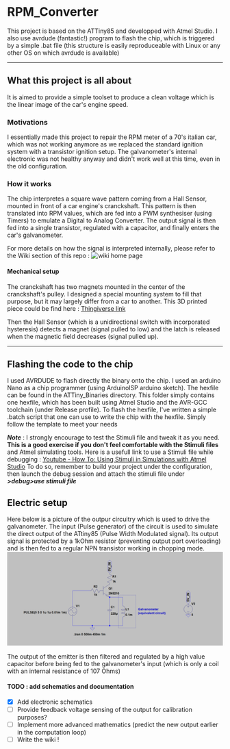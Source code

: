 # RPM_Converter
This project is based on the ATTiny85 and developped with Atmel Studio. 
I also use avrdude (fantastic!) program to flash the chip, which is triggered by a simple .bat file (this structure is 
easily reproduceable with Linux or any other OS on which avrdude is available)

---

## What this project is all about
It is aimed to provide a simple toolset to produce a clean voltage which is the linear image of the car's engine speed.

### Motivations
I essentially made this project to repair the RPM meter of a 70's italian car, which was not working anymore as we replaced the standard ignition system with a transistor ignition setup. 
The galvanometer's internal electronic was not healthy anyway and didn't work well at this time, even in the old configuration.

### How it works
The chip interpretes a square wave pattern coming from a Hall Sensor, mounted in front of a car engine's cranckshaft.
This pattern is then translated into RPM values, which are fed into a PWM synthesiser (using Timers) to emulate a Digital to Analog Converter.
The output signal is then fed into a single transistor, regulated with a capacitor, and finally enters the car's galvanometer.

For more details on how the signal is interpreted internally, please refer to the Wiki section of this repo : ![wiki home page](https://github.com/bebenlebricolo/RPM_Converter_ATTiny85/wiki)

#### Mechanical setup
The cranckshaft has two magnets mounted in the center of the cranckshaft's pulley.
I designed a special mounting system to fill that purpose, but it may largely differ from a car to another.
This 3D printed piece could be find here :
[Thingiverse link](https://www.thingiverse.com/thing:2860653)

Then the Hall Sensor (which is a unidirectional switch with incorporated hysteresis) detects a magnet (signal pulled to low) and the latch is released when the magnetic field decreases (signal pulled up).

---

## Flashing the code to the chip

I used AVRDUDE to flash directly the binary onto the chip. I used an arduino Nano as a chip programmer (using ArduinoISP arduino sketch).
The hexfile can be found in the ATTiny_Binaries directory. This folder simply contains one hexfile, which has been built using Atmel Studio and the AVR-GCC toolchain (under Release profile).
To flash the hexfile, I've written a simple .batch script that one can use to write the chip with the hexfile. Simply follow the template to meet your needs

**_Note_** : I strongly encourage to test the Stimuli file and tweak it as you need. **This is a good exercise if you don't feel comfortable with the Stimuli files** and Atmel simulating tools. Here is a usefull link to use a Stimuli file while debugging :
[Youtube - How To: Using Stimuli in Simulations with Atmel Studio](https://www.youtube.com/watch?v=5kF-Y8q7e9k)
To do so, remember to build your project under the <Debug> configuration, then launch the debug session and attach the stimuli file under **_>debug>use stimuli file_**

## Electric setup
Here below is a picture of the outpur circuitry which is used to drive the galvanometer. The input (Pulse generator) of the circuit is used to simulate the direct output of the ATtiny85 (Pulse Width Modulated signal).
Its output signal is protected by a 1kOhm resistor (preventing output port overloading) and is then fed to a regular NPN transistor working in chopping mode.
![Digital to Analog Converter PWM output circuitry](https://github.com/bebenlebricolo/RPM_Converter_ATTiny85/blob/master/Screenshots/DAC%20circuitry.PNG)

The output of the emitter is then filtered and regulated by a high value capacitor before being fed to the galvanometer's input (which is only a coil with an internal resistance of 107 Ohms)
#### TODO : add schematics and documentation
- [x] Add electronic schematics
- [ ] Provide feedback voltage sensing of the output for calibration purposes?
- [ ] Implement more advanced mathematics (predict the new output earlier in the computation loop)
- [ ] Write the wiki !
